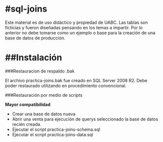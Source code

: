 #sql-joins
=========

Este material es de uso didáctico y propiedad de UABC.  Las tablas son ficticias y fueron diseñadas pensando en los temas a impartir. Por lo anterior no debe tomarse como un ejemplo o base para la creación de una base de datos de producción.

##Instalación
==========

###Restauracion de respaldo .bak

 El archivo practica-joins.bak fue creado en SQL Server 2008 R2. Debe poder restaurado utilizando en procedimiento convencional. 
 
###Restauración por medio de scripts

**Mayor compatibilidad**

- Crear una base de datos nueva
- Abrir una venta para ejecución de querys seleccionado la base de datos recién creada.
- Ejecutar el script practica-joins-schema.sql
- Ejecutar el script practica-joins-data.sql

 
 
